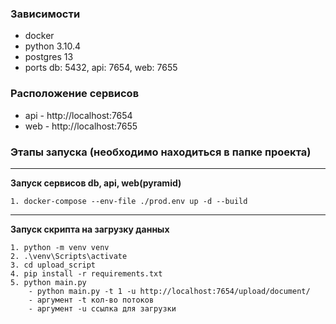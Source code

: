 ### Зависимости
- docker
- python 3.10.4
- postgres 13
- ports db: 5432, api: 7654, web: 7655

### Расположение сервисов
- api - http://localhost:7654
- web - http://localhost:7655 

### Этапы запуска (необходимо находиться в папке проекта)

---
**Запуск сервисов db, api, web(pyramid)**
```
1. docker-compose --env-file ./prod.env up -d --build
```

---
**Запуск скрипта на загрузку данных**
```
1. python -m venv venv
2. .\venv\Scripts\activate
3. cd upload_script
4. pip install -r requirements.txt
5. python main.py
    - python main.py -t 1 -u http://localhost:7654/upload/document/
    - аргумент -t кол-во потоков
    - аргумент -u ссылка для загрузки
```
